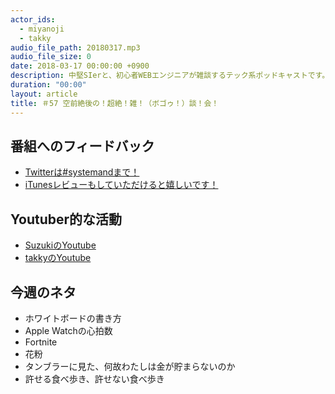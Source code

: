 ```yaml
---
actor_ids:
  - miyanoji
  - takky
audio_file_path: 20180317.mp3
audio_file_size: 0
date: 2018-03-17 00:00:00 +0900
description: 中堅SIerと、初心者WEBエンジニアが雑談するテック系ポッドキャストです。
duration: "00:00"
layout: article
title: ＃57 空前絶後の！超絶！雑！（ボゴゥ！）談！会！
---
```

## 番組へのフィードバック
* [Twitterは#systemandまで！](https://twitter.com/search?q=%23systemand)
* [iTunesレビューもしていただけると嬉しいです！](https://itunes.apple.com/jp/podcast/systemand-online/id1205168408?mt=2)

## Youtuber的な活動
* [SuzukiのYoutube](https://www.youtube.com/channel/UCqTozqKO5AWD8OccCnW3Rvw)
* [takkyのYoutube](https://www.youtube.com/channel/UCtoXGiMeDggQPdGoanDE2sA)


## 今週のネタ
* ホワイトボードの書き方
* Apple Watchの心拍数
* Fortnite
* 花粉
* タンブラーに見た、何故わたしは金が貯まらないのか
* 許せる食べ歩き、許せない食べ歩き
